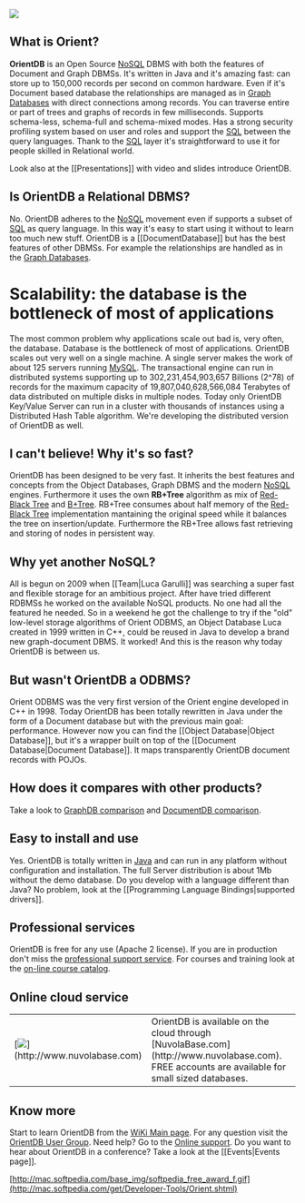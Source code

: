 [<img src="http://www.orientdb.org/images/graphed-tutorial-graph_small.png">](http://studio.nuvolabase.com/db/free/demo/GratefulDeadConcerts/studio/?user=reader&passthrough=false&database=/db/free/demo/GratefulDeadConcerts&password=reader)

## What is Orient?

**OrientDB** is an Open Source [NoSQL](http://en.wikipedia.org/wiki/NoSQL) DBMS with both the features of Document and Graph DBMSs. It's written in Java and it's amazing fast: can store up to 150,000 records per second on common hardware. Even if it's Document based database the relationships are managed as in [Graph Databases](http://en.wikipedia.org/wiki/Graph_database) with direct connections among records. You can traverse entire or part of trees and graphs of records in few milliseconds. Supports schema-less, schema-full and schema-mixed modes. Has a strong security profiling system based on user and roles and support the [SQL](SQLQuery) between the query languages. Thank to the [SQL](SQLQuery) layer it's straightforward to use it for people skilled in Relational world.

Look also at the [[Presentations]] with video and slides introduce OrientDB.

## Is OrientDB a Relational DBMS?

No. OrientDB adheres to the [NoSQL](http://en.wikipedia.org/wiki/NoSQL) movement even if supports a subset of [SQL](SQLQuery) as query language. In this way it's easy to start using it without to learn too much new stuff. OrientDB is a [[DocumentDatabase]] but has the best features of other DBMSs. For example the relationships are handled as in the [Graph Databases](http://en.wikipedia.org/wiki/Graph_database).

# Scalability: the database is the bottleneck of most of applications

The most common problem why applications scale out bad is, very often, the database. Database is the bottleneck of most of applications. OrientDB scales out very well on a single machine. A single server makes the work of about 125 servers running [MySQL](http://en.wikipedia.org/wiki/Mysql). The transactional engine can run in distributed systems supporting up to 302,231,454,903,657 Billions (2^78) of records for the maximum capacity of 19,807,040,628,566,084 Terabytes of data distributed on multiple disks in multiple nodes. Today only OrientDB Key/Value Server can run in a cluster with thousands of instances using a Distributed Hash Table algorithm. We're developing the distributed version of OrientDB as well.

## I can't believe! Why it's so fast?

OrientDB has been designed to be very fast. It inherits the best features and concepts from the Object Databases, Graph DBMS and the modern [NoSQL](http://en.wikipedia.org/wiki/NoSQL) engines. Furthermore it uses the own **RB+Tree** algorithm as mix of [Red-Black Tree](http://en.wikipedia.org/wiki/Red-black_tree) and [B+Tree](http://en.wikipedia.org/wiki/B%2Btree). RB+Tree consumes about half memory of the [Red-Black Tree](http://en.wikipedia.org/wiki/Red-black_tree) implementation mantaining the original speed while it balances the tree on insertion/update. Furthermore the RB+Tree allows fast retrieving and storing of nodes in persistent way.

## Why yet another NoSQL?

All is begun on 2009 when [[Team|Luca Garulli]] was searching a super fast and flexible storage for an ambitious project. After have tried different RDBMSs he worked on the available NoSQL products. No one had all the featured he needed. So in a weekend he got the challenge to try if the "old" low-level storage algorithms of Orient ODBMS, an Object Database Luca created in 1999 written in C++, could be reused in Java to develop a brand new graph-document DBMS. It worked! And this is the reason why today OrientDB is between us.

## But wasn't OrientDB a ODBMS?

Orient ODBMS was the very first version of the Orient engine developed in C++ in 1998. Today OrientDB has been totally rewritten in Java under the form of a Document database but with the previous main goal: performance. However now you can find the [[Object Database|Object Database]], but it's a wrapper built on top of the [[Document Database|Document Database]]. It maps transparently OrientDB document records with POJOs.

## How does it compares with other products?

Take a look to [GraphDB comparison](GraphDBComparison) and [DocumentDB comparison](DocumentDBComparison).

## Easy to install and use

Yes. OrientDB is totally written in [Java](http://en.wikipedia.org/wiki/Java_%28programming_language%29) and can run in any platform without configuration and installation. The full Server distribution is about 1Mb without the demo database. Do you develop with a language different than Java? No problem, look at the [[Programming Language Bindings|supported drivers]].

## Professional services

OrientDB is free for any use (Apache 2 license). If you are in production don't miss the [professional support service](http://www.nuvolabase.com/site/professional.html). For courses and training look at the [on-line course catalog](http://www.nuvolabase.com/site/training.html).

## Online cloud service

<table>
  <tr><td>[<img src="http://www.nuvolabase.com/site/images/nuvola_small.png">](http://www.nuvolabase.com)
  </td><td>OrientDB is available on the cloud through [NuvolaBase.com](http://www.nuvolabase.com). FREE accounts are available for small sized databases.</td></tr>
</table>

## Know more

Start to learn OrientDB from the [WiKi Main page](https://github.com/nuvolabase/orientdb/wiki). For any question visit the [OrientDB User Group](http://groups.google.com/group/orient-database). Need help? Go to the [Online support](http://chat.stackoverflow.com/rooms/6625/orientdb). Do you want to hear about OrientDB in a conference? Take a look at the [[Events|Events page]].

[http://mac.softpedia.com/base_img/softpedia_free_award_f.gif](http://mac.softpedia.com/get/Developer-Tools/Orient.shtml)